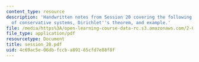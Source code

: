 ```yaml
---
content_type: resource
description: 'Handwritten notes from Session 20 covering the following topics: Stability
  of conservative systems, Dirichlet''s theorem, and example.'
file: /media/https%3A/open-learning-course-data-rc.s3.amazonaws.com/2-032-dynamics-fall-2004/4c69ac5e06dbfccba89165cfd7e88f8f_session_20.pdf
file_type: application/pdf
resourcetype: Document
title: session_20.pdf
uid: 4c69ac5e-06db-fccb-a891-65cfd7e88f8f
---
```

